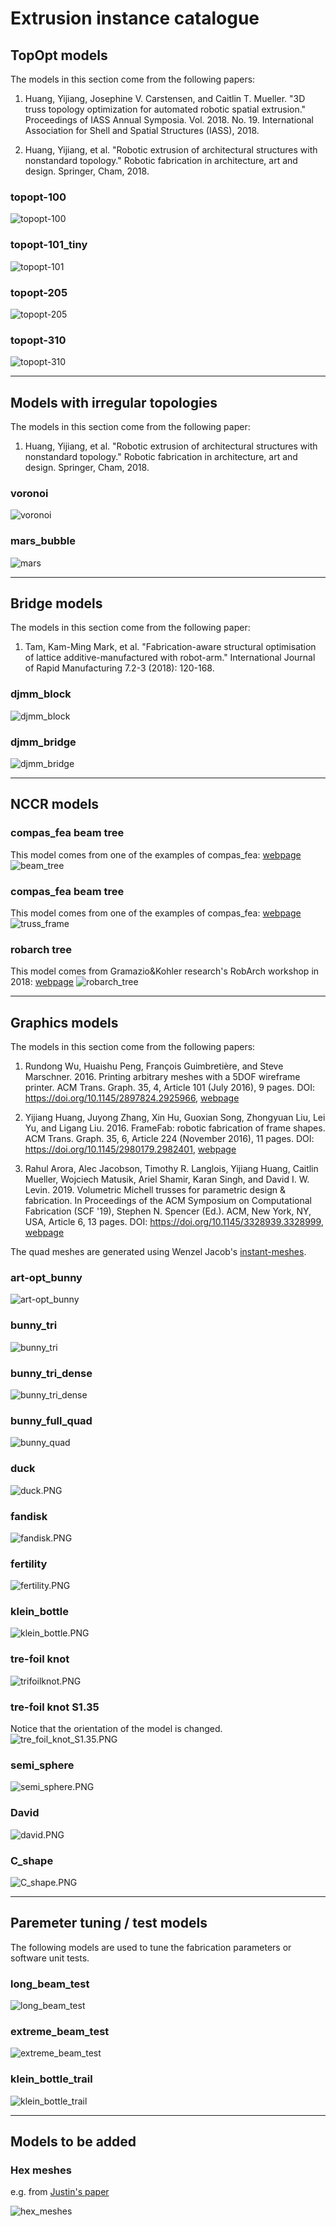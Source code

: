 # Extrusion instance catalogue

## TopOpt models

The models in this section come from the following papers:

1. Huang, Yijiang, Josephine V. Carstensen, and Caitlin T. Mueller. "3D truss topology optimization for automated robotic spatial extrusion." Proceedings of IASS Annual Symposia. Vol. 2018. No. 19. International Association for Shell and Spatial Structures (IASS), 2018.

2. Huang, Yijiang, et al. "Robotic extrusion of architectural structures with nonstandard topology." Robotic fabrication in architecture, art and design. Springer, Cham, 2018.

### topopt-100
![topopt-100](images/topopt-100.png)

### topopt-101_tiny
![topopt-101](images/topopt-101_tiny.png)

### topopt-205
![topopt-205](images/topopt-205.png)

### topopt-310
![topopt-310](images/topopt-310.png)

------
## Models with irregular topologies

The models in this section come from the following paper:

1. Huang, Yijiang, et al. "Robotic extrusion of architectural structures with nonstandard topology." Robotic fabrication in architecture, art and design. Springer, Cham, 2018.

### voronoi
![voronoi](images/voronoi.png)

### mars_bubble
![mars](images/mars_bubble.png)


------
## Bridge models

The models in this section come from the following paper:

1. Tam, Kam-Ming Mark, et al. "Fabrication-aware structural optimisation of lattice additive-manufactured with robot-arm." International Journal of Rapid Manufacturing 7.2-3 (2018): 120-168.

### djmm_block
![djmm_block](images/djmm_block.png)

### djmm_bridge
![djmm_bridge](images/DJMM_Bridge.png)

------
## NCCR models
### compas_fea beam tree
This model comes from one of the examples of compas_fea: [webpage](https://compas-dev.github.io/compas_fea/examples/beam_tree_rhino.html)
![beam_tree](images/compas_fea_beam_tree_M.png)

### compas_fea beam tree
This model comes from one of the examples of compas_fea: [webpage](https://compas-dev.github.io/compas_fea/examples/truss_frame_rhino.html)
![truss_frame](images/compas_fea_truss_frame.png)

### robarch tree
This model comes from Gramazio&Kohler research's RobArch workshop in 2018: [webpage](http://gramaziokohler.arch.ethz.ch/web/e/forschung/311.html)
![robarch_tree](images/robarch_tree_M.png)

------
## Graphics models

The models in this section come from the following papers:

1. Rundong Wu, Huaishu Peng, François Guimbretière, and Steve Marschner. 2016. Printing arbitrary meshes with a 5DOF wireframe printer. ACM Trans. Graph. 35, 4, Article 101 (July 2016), 9 pages. DOI: https://doi.org/10.1145/2897824.2925966, [webpage](http://www.cs.cornell.edu/projects/wireprint/)

2. Yijiang Huang, Juyong Zhang, Xin Hu, Guoxian Song, Zhongyuan Liu, Lei Yu, and Ligang Liu. 2016. FrameFab: robotic fabrication of frame shapes. ACM Trans. Graph. 35, 6, Article 224 (November 2016), 11 pages. DOI: https://doi.org/10.1145/2980179.2982401, [webpage](http://staff.ustc.edu.cn/~juyong/FrameFab.html)

3. Rahul Arora, Alec Jacobson, Timothy R. Langlois, Yijiang Huang, Caitlin Mueller, Wojciech Matusik, Ariel Shamir, Karan Singh, and David I. W. Levin. 2019. Volumetric Michell trusses for parametric design & fabrication. In Proceedings of the ACM Symposium on Computational Fabrication (SCF '19), Stephen N. Spencer (Ed.). ACM, New York, NY, USA, Article 6, 13 pages. DOI: https://doi.org/10.1145/3328939.3328999, [webpage](https://www.dgp.toronto.edu/projects/michell/)

The quad meshes are generated using Wenzel Jacob's [instant-meshes](https://github.com/wjakob/instant-meshes).

### art-opt_bunny
![art-opt_bunny](images/art-opt_bunny.png)

### bunny_tri
![bunny_tri](images/bunny_full_tri.PNG)

### bunny_tri_dense
![bunny_tri_dense](images/bunny_full_tri_dense.PNG)

### bunny_full_quad
![bunny_quad](images/bunny_full_quad.PNG)

### duck
![duck.PNG](images/duck.PNG)

### fandisk
![fandisk.PNG](images/fandisk.PNG)

### fertility
![fertility.PNG](images/fertility.PNG)

### klein_bottle
![klein_bottle.PNG](images/klein_bottle.PNG)

### tre-foil knot
![trifoilknot.PNG](images/trifoilknot.PNG)

### tre-foil knot S1.35
Notice that the orientation of the model is changed.
![tre_foil_knot_S1.35.PNG](images/tre_foil_knot_S1.35.PNG)

### semi_sphere
![semi_sphere.PNG](images/semi_sphere.PNG)

### David
![david.PNG](images/david.PNG)

### C_shape
![C_shape.PNG](images/C_shape.PNG)

------
## Paremeter tuning / test models

The following models are used to tune the fabrication parameters or software unit tests.

### long_beam_test
![long_beam_test](images/long_beam_test.png)

### extreme_beam_test
![extreme_beam_test](images/extreme_beam_test.png)

### klein_bottle_trail
![klein_bottle_trail](images/klein_bottle_trail.png)

-----
## Models to be added
### Hex meshes
e.g. from [Justin's paper](http://people.csail.mit.edu/jsolomon/assets/frames.pdf)

![hex_meshes](images/TODO_hex_meshes.png)
